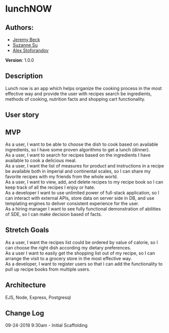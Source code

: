 # lunchNOW

## Authors: 
* [Jeremy Beck](https://github.com/mtncrawler/)
* [Suzanne Su](https://github.com/tiramisuzie/)
* [Alex Stoforandov](https://github.com/al1s/)

**Version**: 1.0.0

## Description
Lunch now is an app which helps organize the cooking process in the most effective way and provide the user with recipes search be ingredients, methods of cooking, nutrition facts and shopping cart functionality.

## User story
## MVP
As a user, I want to be able to choose the dish to cook based on available ingredients, so I have some proven algorithms to get a lunch (dinner).  
As a user, I want to search for recipes based on the ingredients I have available to cook a delicious meal.  
As a user, I want the list of measures for product and instructions in a recipe be available both in imperial and continental scales, so I can share my favorite recipes with my friends from the whole world.  
As a user, I want to view, add, and delete recipes to my recipe book so I can keep track of all the recipes I enjoy or hate.  
As a developer I want to use unlimited power of full-stack application, so I can interact with external APIs, store data on server side in DB, and use templating engines to deliver consistent experience for the user.  
As a hiring manager I want to see fully functional demonstration of abilities of SDE, so I can make decision based of facts. 
## Stretch Goals
As a user, I want the recipes list could be ordered by value of calorie, so I can choose the right dish according my dietary preferences.  
As a user I want to easily get the shopping list out of my recipe, so I can arrange the visit to a grocery store in the most effective way.  
As a developer, I want to register users so that I can add the functionality to pull up recipe books from multiple users.  


## Architecture
EJS, Node, Express, Postgresql

## Change Log

09-24-2018 9:30am - Initial Scaffolding
